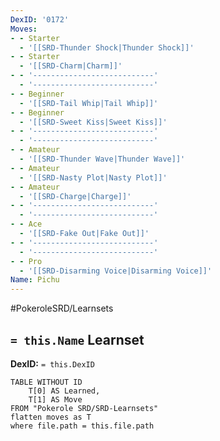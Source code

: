 ```yaml
---
DexID: '0172'
Moves:
- - Starter
  - '[[SRD-Thunder Shock|Thunder Shock]]'
- - Starter
  - '[[SRD-Charm|Charm]]'
- - '---------------------------'
  - '---------------------------'
- - Beginner
  - '[[SRD-Tail Whip|Tail Whip]]'
- - Beginner
  - '[[SRD-Sweet Kiss|Sweet Kiss]]'
- - '---------------------------'
  - '---------------------------'
- - Amateur
  - '[[SRD-Thunder Wave|Thunder Wave]]'
- - Amateur
  - '[[SRD-Nasty Plot|Nasty Plot]]'
- - Amateur
  - '[[SRD-Charge|Charge]]'
- - '---------------------------'
  - '---------------------------'
- - Ace
  - '[[SRD-Fake Out|Fake Out]]'
- - '---------------------------'
  - '---------------------------'
- - Pro
  - '[[SRD-Disarming Voice|Disarming Voice]]'
Name: Pichu
---
```


#PokeroleSRD/Learnsets

## `= this.Name` Learnset

**DexID:** `= this.DexID`

```dataview
TABLE WITHOUT ID
    T[0] AS Learned,
    T[1] AS Move
FROM "Pokerole SRD/SRD-Learnsets"
flatten moves as T
where file.path = this.file.path
```
